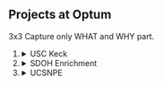 ## Projects at Optum
3x3
Capture only WHAT and WHY part.

1. <details>
    <summary>USC Keck</summary>

    1.	<details>
        <summary>Data Refresh</summary>
        
        1.  <details>
            <summary>Pull data from OADW</summary>
            </details>

        2.  <details>
            <summary>Generate derived tables</summary>
            </details>    

        </details>

    2.	<details>
        <summary>Report Types</summary>
        
        1.  <details>
            <summary>Tableau</summary>

            1.  <details>
                <summary>Master DB</summary>
                Total Spend, Total Member Months, Risk
                </details> 


            </details>

        2.  <details>
            <summary>Excel</summary>

            1.  <details>
                <summary>Financial Model</summary>
                Total Spend, Total Member Months, Risk
                </details> 

            </details>

        3.  <details>
            <summary>PPT</summary>
            </details> 

            

        </details>
    - b
        - f
        - g
    - c
    - d
    - thisss   
    - a
    - b 
    </details>
2.  <details>
    <summary>SDOH Enrichment</summary>
    Basically, enrich the members' details by adding SDoH scores, it helps in their member outreach programs etc.

    - basic process
        - Get rosters from clients
        - process the file
        - send the file back to clients
    </details>


3.  <details>
    <summary>UCSNPE</summary>
    - reporting program k liye dashboards banana
    - power bi reports, ssrs reports
    - kuch logic ya views pehle se bane hote the
    - baki hame banane hote the
    - tableau ki doc se flat vs row heavy design dekho
    </details>


